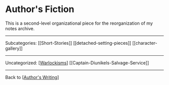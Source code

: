 # Author's Fiction

This is a second-level organizational piece for the reorganization of my notes archive.

---
Subcategories:
[[Short-Stories]]
[[detached-setting-pieces]]
[[character-gallery]]

---
Uncategorized:
[[Warlockisms]]
[[Captain-Diunikels-Salvage-Service]]

---
Back to [[Author's Writing]]

[//begin]: # "Autogenerated link references for markdown compatibility"
[Short Stories]: Short-Stories.md "Short Stories"
[Detached Setting Pieces]: detached-setting-pieces.md "Detached Setting Pieces"
[Character Gallery]: character-gallery.md "character-gallery"
[Warlockisms]: Warlockisms.md "Warlockisms"
[Author's Writing]: authors-writing.md "Author's Writing"
[//end]: # "Autogenerated link references"